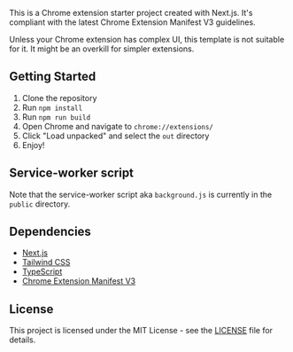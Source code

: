 This is a Chrome extension starter project created with Next.js. It's compliant with
the latest Chrome Extension Manifest V3 guidelines.

Unless your Chrome extension has complex UI, this template is not suitable for it. It might be an overkill for simpler extensions.

## Getting Started

1. Clone the repository
2. Run `npm install`
3. Run `npm run build`
4. Open Chrome and navigate to `chrome://extensions/`
5. Click "Load unpacked" and select the `out` directory
6. Enjoy!

## Service-worker script

Note that the service-worker script aka `background.js` is currently in the `public` directory.

## Dependencies

- [Next.js](https://nextjs.org/)
- [Tailwind CSS](https://tailwindcss.com/)
- [TypeScript](https://www.typescriptlang.org/)
- [Chrome Extension Manifest V3](https://developer.chrome.com/docs/extensions/reference/manifest/)

## License

This project is licensed under the MIT License - see the [LICENSE](LICENSE.md) file for details.
